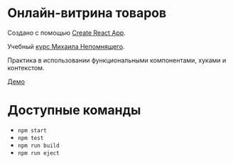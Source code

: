 # Онлайн-витрина товаров

Создано с помощью [Create React App](https://github.com/facebook/create-react-app).

Учебный [курс Михаила Непомнящего](https://stepik.org/course/114197/info).

Практика в использовании функциональными компонентами, хуками и контекстом.

[Демо](https://spiritius.github.io/react-shop/)

# Доступные команды

-   `npm start`
-   `npm test`
-   `npm run build`
-   `npm run eject`
